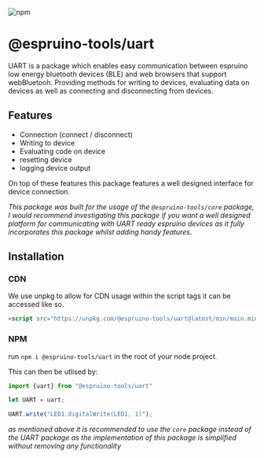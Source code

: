 ![npm](https://img.shields.io/npm/v/@espruino-tools/uart)

# @espruino-tools/uart

UART is a package which enables easy communication between espruino low energy bluetooth devices (BLE) and web browsers that support webBluetooh. Providing methods for writing to devices, evaluating data on devices as well as connecting and disconnecting from devices.

## Features

- Connection (connect / disconnect)
- Writing to device
- Evaluating code on device
- resetting device
- logging device output

On top of these features this package features a well designed interface for device connection.

_This package was built for the usage of the `@espruino-tools/core` package, I would recommend investigating this package if you want a well designed platform for communicating with UART ready espruino devices as it fully incorporates this package whilst adding handy features._

## Installation

### CDN

We use unpkg to allow for CDN usage within the script tags it can be accessed like so.

```html
<script src="https://unpkg.com/@espruino-tools/uart@latest/min/main.min.js"></script>
```

### NPM

run `npm i @espruino-tools/uart` in the root of your node project.

This can then be utlised by:

```javascript
import {uart} from "@espruino-tools/uart"

let UART = uart;

UART.write("LED1.digitalWrite(LED1, 1)");
```

_as mentioned above it is recommended to use the `core` package instead of the UART package as the implementation of this package is simplified without removing any functionality_